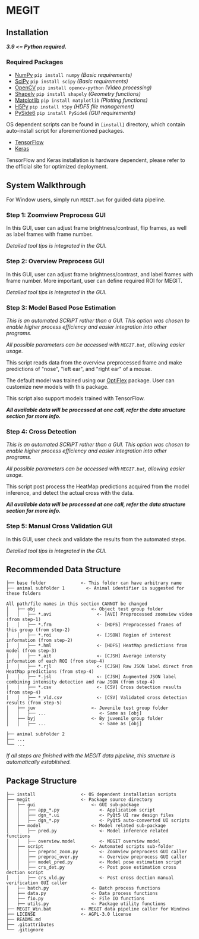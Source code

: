# MEGIT

## Installation

***3.9 <= Python required.***

### Required Packages

- [NumPy](https://numpy.org/) `pip install numpy` *(Basic requirements)*
- [SciPy](https://scipy.org/) `pip install scipy` *(Basic requirements)*
- [OpenCV](https://opencv.org/) `pip install opencv-python` *(Video processing)*
- [Shapely](https://shapely.readthedocs.io/en/stable/) `pip install shapely` *(Geometry functions)*
- [Matplotlib](https://matplotlib.org/) `pip install matplotlib` *(Plotting functions)*
- [H5Py](https://www.h5py.org/) `pip install h5py` *(HDF5 file management)*
- [PySide6](https://www.qt.io/qt-for-python) `pip install PySide6` *(GUI requirements)*

OS dependent scripts can be found in `[install]` directory, which contain auto-install script for aforementioned packages.

- [TensorFlow](https://www.tensorflow.org/)
- [Keras](https://keras.io/)

TensorFlow and Keras installation is hardware dependent, please refer to the official site for optimized deployment.

## System Walkthrough

For Window users, simply run `MEGIT.bat` for guided data pipeline.

### Step 1: Zoomview Preprocess GUI

In this GUI, user can adjust frame brightness/contrast, flip frames, as well as label frames with frame number.

*Detailed tool tips is integrated in the GUI.*

### Step 2: Overview Preprocess GUI

In this GUI, user can adjust frame brightness/contrast, and label frames with frame number. More important, user can define required ROI for MEGIT.

*Detailed tool tips is integrated in the GUI.*

### Step 3: Model Based Pose Estimation

*This is an automated SCRIPT rather than a GUI. This option was chosen to enable higher process efficiency and easier integration into other programs.*

*All possible parameters can be accessed with `MEGIT.bat`, allowing easier usage.*

This script reads data from the overview preprocessed frame and make predictions of "nose", "left ear", and "right ear" of a mouse.

The default model was trained using our [OptiFlex](https://github.com/saptera/OptiFlex) package. User can customize new models with this package.

This script also support models trained with TensorFlow.

***All available data will be processed at one call, refer the data structure section for more info.***

### Step 4: Cross Detection

*This is an automated SCRIPT rather than a GUI. This option was chosen to enable higher process efficiency and easier integration into other programs.*

*All possible parameters can be accessed with `MEGIT.bat`, allowing easier usage.*

This script post process the HeatMap predictions acquired from the model inference, and detect the actual cross with the data.

***All available data will be processed at one call, refer the data structure section for more info.***

### Step 5: Manual Cross Validation GUI

In this GUI, user check and validate the results from the automated steps.

*Detailed tool tips is integrated in the GUI.*

## Recommended Data Structure

```
├── base folder             <- This folder can have arbitrary name
├── animal subfolder 1        <- Animal identifier is suggested for these folders

All path/file names in this section CANNOT be changed
│   ├── obj                     <- Object test group folder
│   │   ├── *.avi                 <- [AVI] Preprocessed zoomview video (from step-1)
│   │   ├── *.frm                 <- [HDF5] Preprocessed frames of this group (from step-2)
│   │   ├── *.roi                 <- [JSON] Region of interest information (from step-2)
│   │   ├── *.hml                 <- [HDF5] HeatMap predictions from model (from step-3)
│   │   ├── *.ait                 <- [CJSH] Average intensty information of each ROI (from step-4)
│   │   ├── *.rjl                 <- [CJSH] Raw JSON label direct from HeatMap predictions (from step-4)
│   │   ├── *.jsl                 <- [CJSH] Augmented JSON label combining intensity detection and raw JSON (from step-4)
│   │   ├── *.csv                 <- [CSV] Cross detection results (from step-4)
│   │   ├── *_vld.csv             <- [CSV] Validated cross detection results (from step-5)
│   ├── juv                     <- Juvenile test group folder
│   │   ├── ...                    <- Same as [obj]
│   ├── byj                     <- By juvenile group folder
│   │   ├── ...                    <- Same as [obj]

├── animal subfolder 2
├── ...
└── ...
```

*If all steps are finished with the MEGIT data pipeline, this structure is automatically established.*

## Package Structure

```
├── install                 <- OS dependent installation scripts
├── megit                   <- Package source directory
│   ├── gui                     <- GUI sub-package
│   │   ├── app_*.py               <- Application script
│   │   ├── dgn_*.ui               <- PyQt5 UI raw design files
│   │   ├── dgn_*.py               <- PyQt5 auto-converted UI scripts
│   ├── model                   <- Model related sub-package
│   │   ├── pred.py                <- Model inference related functions
│   │   ├── overview.model         <- MEGIT overview model
│   ├── script                  <- Automated scripts sub-folder
│   │   ├── preproc_zoom.py        <- Zoomview preprocess GUI caller
│   │   ├── preproc_over.py        <- Overview preprocess GUI caller
│   │   ├── model_pred.py          <- Model pose estimation script
│   │   ├── crs_det.py             <- Post pose estimation cross dection script
│   │   ├── crs_vld.py             <- Post cross dection manual verification GUI caller
│   ├── batch.py                <- Batch process functions
│   ├── data.py                 <- Data process functions
│   ├── fio.py                  <- File IO functions
│   ├── utils.py                <- Package utility functions
├── MEGIT_Win.bat           <- MEGIT data pipeline caller for Windows
├── LICENSE                 <- AGPL-3.0 license
├── README.md
├── .gitattributes
└── .gitignore
```

